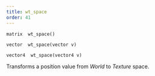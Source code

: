 ```yaml
---
title: wt_space
order: 41
---
```

`matrix  wt_space()`

`vector  wt_space(vector v)`

`vector4  wt_space(vector4 v)`

Transforms a position value from *World* to *Texture* space.

